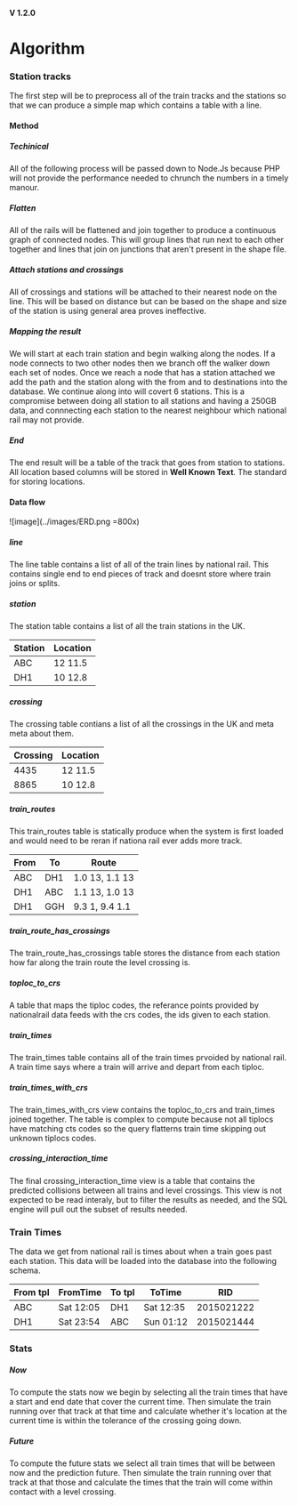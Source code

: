 **V 1.2.0**
# Algorithm
### Station tracks
The first step will be to preprocess all of the train tracks and the stations so that we can produce a simple map which contains a table with a line.

#### Method
##### Techinical
All of the following process will be passed down to Node.Js because PHP will not provide the performance needed to chrunch the numbers in a timely manour.

##### Flatten
All of the rails will be flattened and join together to produce a continuous graph of connected nodes. This will group lines that run next to each other together and lines that join on junctions that aren't present in the shape file.

##### Attach stations and crossings
All of crossings and stations will be attached to their nearest node on the line. This will be based on distance but can be based on the shape and size of the station is using general area proves ineffective.

##### Mapping the result
We will start at each train station and begin walking along the nodes. If a node connects to two other nodes then we branch off the walker down each set of nodes. Once we reach a node that has a station attached we add the path and the station along with the from and to destinations into the database. We continue along into will covert 6 stations. This is a compromise between doing all station to all stations and having a 250GB data, and connnecting each station to the nearest neighbour which national rail may not provide.

##### End
The end result will be a table of the track that goes from station to stations. All location based columns will be stored in **Well Known Text**. The standard for storing locations.

#### Data flow

![image](../images/ERD.png =800x)

##### line
The line table contains a list of all of the train lines by national rail. This contains single end to end pieces of track and doesnt store where train joins or splits.

##### station
The station table contains a list of all the train stations in the UK.

| Station | Location |
| ------- | -------- |
| ABC     | 12 11.5  |
| DH1     | 10 12.8  |

##### crossing
The crossing table contians a list of all the crossings in the UK and meta meta about them.

| Crossing | Location |
| -------- | -------- |
| 4435     | 12 11.5  |
| 8865     | 10 12.8  |


##### train_routes
This train_routes table is statically produce when the system is first loaded and would need to be reran if nationa rail ever adds more track.

| From | To  | Route           |
| ---- | --- | --------------- |
| ABC  | DH1 | 1.0 13, 1.1 13  |
| DH1  | ABC | 1.1 13, 1.0 13  |
| DH1  | GGH | 9.3 1, 9.4 1.1  |


##### train_route_has_crossings
The train_route_has_crossings table stores the distance from each station how far along the train route the level crossing is.

##### toploc_to_crs
A table that maps the tiploc codes, the referance points provided by nationalrail data feeds with the crs codes, the ids given to each station.

##### train_times
The train_times table contains all of the train times prvoided by national rail. A train time says where a train will arrive and depart from each tiploc.

##### train_times_with_crs
The train_times_with_crs view contains the toploc_to_crs and train_times joined together. The table is complex to compute because not all tiplocs have matching cts codes so the query flatterns train time skipping out unknown tiplocs codes.

##### crossing_interaction_time
The final crossing_interaction_time view is a table that contains the predicted collisions between all trains and level crossings. This view is not expected to be read interaly, but to filter the results as needed, and the SQL engine will pull out the subset of results needed.




### Train Times
The data we get from national rail is times about when a train goes past each station. This data will be loaded into the database into the following schema.

| From tpl  | FromTime  | To tpl   | ToTime    | RID          |
| --------- | --------- | -------- | --------- | ------------ |
| ABC       | Sat 12:05 | DH1      | Sat 12:35 | 2015021222   |
| DH1       | Sat 23:54 | ABC      | Sun 01:12 | 2015021444   |

### Stats
##### Now
To compute the stats now we begin by selecting all the train times that have a start and end date that cover the current time. Then simulate the train running over that track at that time and calculate whether it's location at the current time is within the tolerance of the crossing going down.
 

##### Future
To compute the future stats we select all train times that will be between now and the prediction future. Then simulate the train running over that track at that those and calculate the times that the train will come within contact with a level crossing.

